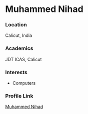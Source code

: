 # Muhammed Nihad

### Location

Calicut, India

### Academics

JDT ICAS, Calicut

### Interests

- Computers

### Profile Link

[Muhammed Nihad](https://www.github.com/muhammednihad)
